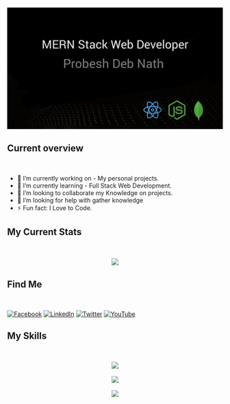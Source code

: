 
[![An old rock in the desert](https://raw.githubusercontent.com/probeshnath/probeshnath/main/assests/probesh-nath-mern-developer.jpg "Probesg Deb Nath || MERN Stack Web Developer")](https://facebook.com/probeshdebnath20)


## Current overview
<br/>

- 🔭 I’m currently working on - My personal projects.
- 🌱 I’m currently learning - Full Stack Web Development.
- 👯 I’m looking to collaborate my Knowledge on projects.
- 🤔 I’m looking for help with gather knowledge
- ⚡ Fun fact: I Love to Code.

## My Current Stats 

<br/>

<p align="center">
<img height="60%" src="https://github-readme-streak-stats.herokuapp.com?user=probeshnath&theme=radical&hide_border=true&date_format=M%20j%5B%2C%20Y%5D" />
</p>



## Find Me
<br/>

[![Facebook](https://img.shields.io/badge/Facebook-%231877F2.svg?logo=Facebook&logoColor=white)](https://facebook.com/probeshdebnath20) [![LinkedIn](https://img.shields.io/badge/LinkedIn-%230077B5.svg?logo=linkedin&logoColor=white)](https://linkedin.com/in/probeshnath) [![Twitter](https://img.shields.io/badge/Twitter-%231DA1F2.svg?logo=Twitter&logoColor=white)](https://twitter.com/probeshdeb) [![YouTube](https://img.shields.io/badge/YouTube-%23FF0000.svg?logo=YouTube&logoColor=white)](https://youtube.com/@https://www.youtube.com/channel/UCOI9Q9N-ZWHZYq3NFDeRplw) 

## My Skills
<br/>
<p align="center">
  <a href="https://skillicons.dev">
    <img src="https://skillicons.dev/icons?i=js,html,css,react,sass,tailwind" />
  </a>
</p>
<p align="center">
  <a href="https://skillicons.dev">
    <img src="https://skillicons.dev/icons?i=bootstrap,firebase,nodejs,express,mongodb,nextjs" />
  </a>
</p>
<p align="center">
  <a href="https://skillicons.dev">
    <img src="https://skillicons.dev/icons?i=postman,git" />
  </a>
</p>

